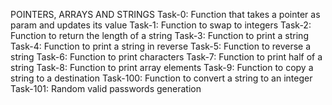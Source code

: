 POINTERS, ARRAYS AND STRINGS
Task-0: Function that takes a pointer as param and updates its value
Task-1: Function to swap to integers
Task-2: Function to return the length of a string
Task-3: Function to print a string
Task-4: Function to print a string in reverse
Task-5: Function to reverse a string
Task-6: Function to print characters
Task-7: Function to print half of a string
Task-8: Function to print array elements
Task-9: Function to copy a string to a destination
Task-100: Function to convert a string to an integer
Task-101: Random valid passwords generation